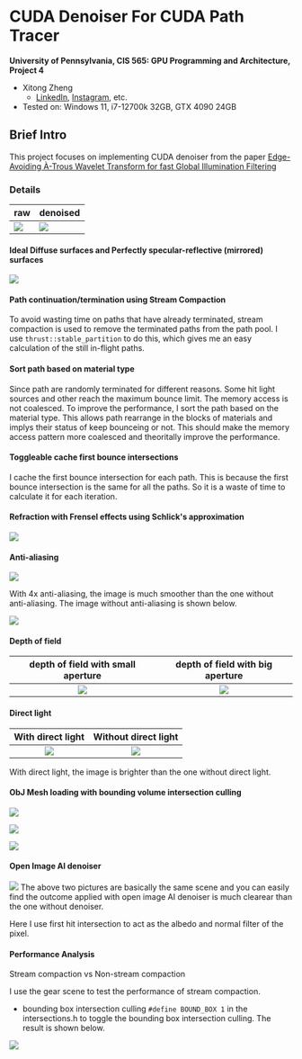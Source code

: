 CUDA Denoiser For CUDA Path Tracer
==================================

**University of Pennsylvania, CIS 565: GPU Programming and Architecture, Project 4**

* Xitong Zheng
  * [LinkedIn](https://www.linkedin.com/in/xitong-zheng-5b6543205/), [Instagram](https://www.instagram.com/simonz_zheng/), etc.
* Tested on: Windows 11, i7-12700k 32GB, GTX 4090 24GB

## Brief Intro
This project focuses on implementing CUDA denoiser from the paper [Edge-Avoiding À-Trous Wavelet Transform for fast Global
Illumination Filtering](https://jo.dreggn.org/home/2010_atrous.pdf)

### Details
| raw | denoised |
| -----| -----|
|![](./img/intro_raw.png) | ![](./img/intro_denoised.png) |
#### Ideal Diffuse surfaces and Perfectly specular-reflective (mirrored) surfaces

![](./img/image1.png)

#### Path continuation/termination using Stream Compaction

To avoid wasting time on paths that have already terminated, stream compaction is used to remove the terminated paths from the path pool. I use `thrust::stable_partition` to do this, which gives me an easy calculation of the still in-flight paths.

#### Sort path based on material type

Since path are randomly terminated for different reasons. Some hit light sources and other reach the maximum bounce limit. The memory access is not coalesced. To improve the performance, I sort the path based on the material type. This allows path rearrange in the blocks of materials and implys their status of keep bounceing or not. This should make the memory access pattern more coalesced and theoritally improve the performance.

#### Toggleable cache first bounce intersections
I cache the first bounce intersection for each path. This is because the first bounce intersection is the same for all the paths. So it is a waste of time to calculate it for each iteration.

#### Refraction with Frensel effects using Schlick's approximation

![](./img/refraction.png)

#### Anti-aliasing
![](./img/withantiliasing.png)

With 4x anti-aliasing, the image is much smoother than the one without anti-aliasing. The image without anti-aliasing is shown below.

![](./img/withoutantiliasing.png)
#### Depth of field
| depth of field with small aperture      | depth of field with big aperture      |
|:-------------------------------------------:|:-------------------------------------------:|
| ![](./img/dof_smallaperture.png) | ![](./img/dof_bigaperture.png)|



#### Direct light

| With direct light      | Without direct light      |
|:-------------------------------------------:|:-------------------------------------------:|
| ![](./img/withdirectlight.png) | ![](./img/withoutdirectlight.png)|

With direct light, the image is brighter than the one without direct light.

#### ObJ Mesh loading with bounding volume intersection culling

![](./img/gear1.png)

![](./img/vase.png)

![](./img/vase1.png)
#### Open Image AI denoiser

![](./img/OIMD.png)
The above two pictures are basically the same scene and you can easily find the outcome applied with open image AI denoiser is much clearear than the one without denoiser.

Here I use first hit intersection to act as the albedo and normal filter of the pixel.

#### Performance Analysis

Stream compaction vs Non-stream compaction

I use the gear scene to test the performance of stream compaction. 

- bounding box intersection culling
`#define BOUND_BOX 1` in the intersections.h to toggle the bounding box intersection culling. 
The result is shown below.

![](./img/performance1.png)
